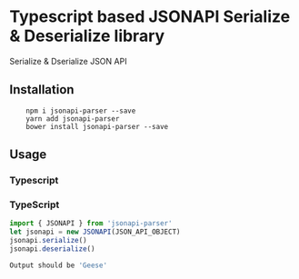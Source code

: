 # Typescript based JSONAPI Serialize & Deserialize library
Serialize &amp; Dserialize JSON API

## Installation 
```console
    npm i jsonapi-parser --save
    yarn add jsonapi-parser
    bower install jsonapi-parser --save
```
## Usage
### Typescript

### TypeScript
```typescript
import { JSONAPI } from 'jsonapi-parser'
let jsonapi = new JSONAPI(JSON_API_OBJECT)
jsonapi.serialize()
jsonapi.deserialize()
```
```sh
Output should be 'Geese'
```
```
